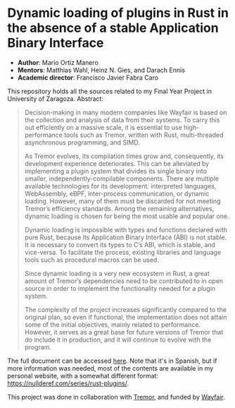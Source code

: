 # Dynamic loading of plugins in Rust in the absence of a stable Application Binary Interface

* **Author**: Mario Ortiz Manero
* **Mentors**: Matthias Wahl, Heinz N. Gies, and Darach Ennis
* **Academic director**: Francisco Javier Fabra Caro

This repository holds all the sources related to my Final Year Project in
University of Zaragoza. Abstract:

> Decision-making in many modern companies like Wayfair is based on the
> collection and analysis of data from their systems. To carry this out
> efficiently on a massive scale, it is essential to use high-performance tools
> such as Tremor, written with Rust, multi-threaded asynchronous programming,
> and SIMD.
>
> As Tremor evolves, its compilation times grow and, consequently, its
> development experience deteriorates. This can be alleviated by implementing a
> plugin system that divides its single binary into smaller,
> independently-compilable components. There are multiple available technologies
> for its development: interpreted languages, WebAssembly, eBPF, inter-process
> communication, or dynamic loading. However, many of them must be discarded for
> not meeting Tremor’s efficiency standards. Among the remaining alternatives,
> dynamic loading is chosen for being the most usable and popular one.
>
> Dynamic loading is impossible with types and functions declared with pure
> Rust, because its Application Binary Interface (ABI) is not stable. It is
> necessary to convert its types to C’s ABI, which is stable, and vice-versa. To
> facilitate the process, existing libraries and language tools such as
> procedural macros can be used.
> 
> Since dynamic loading is a very new ecosystem in Rust, a great amount of
> Tremor’s dependencies need to be contributed to in open source in order to
> implement the functionality needed for a plugin system.
> 
> The complexity of the project increases significantly compared to the original
> plan, so even if functional, the implementation does not attain some of the
> initial objectives, mainly related to performance. However, it serves as a
> great base for future versions of Tremor that do include it in production, and
> it will continue to evolve with the program.

The full document can be accessed
[here](https://github.com/marioortizmanero/final-year-project/blob/master/main.pdf).
Note that it's in Spanish, but if more information was needed, most of the
contents are available in my personal website, with a somewhat different format:
https://nullderef.com/series/rust-plugins/.

This project was done in collaboration with [Tremor](https://www.tremor.rs/),
and funded by [Wayfair](https://www.wayfair.com/).
